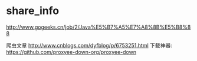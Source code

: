# share_info
http://www.gogeeks.cn/job/2/Java%E5%B7%A5%E7%A8%8B%E5%B8%88

爬虫文章
http://www.cnblogs.com/dyfblog/p/6753251.html
下载神器:
https://github.com/proxyee-down-org/proxyee-down
